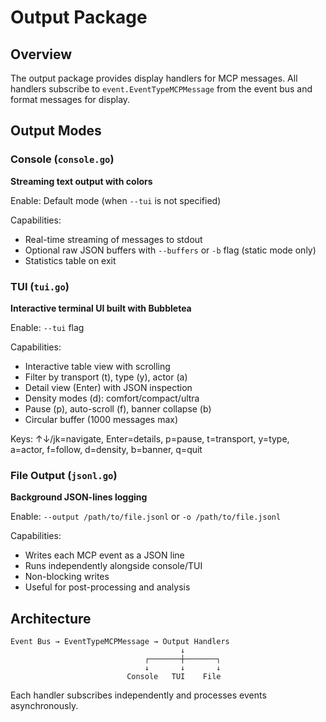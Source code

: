 # Output Package

## Overview

The output package provides display handlers for MCP messages. All handlers subscribe to `event.EventTypeMCPMessage` from the event bus and format messages for display.

## Output Modes

### Console (`console.go`)

**Streaming text output with colors**

Enable: Default mode (when `--tui` is not specified)

Capabilities:

- Real-time streaming of messages to stdout
- Optional raw JSON buffers with `--buffers` or `-b` flag (static mode only)
- Statistics table on exit

### TUI (`tui.go`)

**Interactive terminal UI built with Bubbletea**

Enable: `--tui` flag

Capabilities:

- Interactive table view with scrolling
- Filter by transport (t), type (y), actor (a)
- Detail view (Enter) with JSON inspection
- Density modes (d): comfort/compact/ultra
- Pause (p), auto-scroll (f), banner collapse (b)
- Circular buffer (1000 messages max)

Keys: ↑↓/jk=navigate, Enter=details, p=pause, t=transport, y=type, a=actor, f=follow, d=density, b=banner, q=quit

### File Output (`jsonl.go`)

**Background JSON-lines logging**

Enable: `--output /path/to/file.jsonl` or `-o /path/to/file.jsonl`

Capabilities:

- Writes each MCP event as a JSON line
- Runs independently alongside console/TUI
- Non-blocking writes
- Useful for post-processing and analysis

## Architecture

```
Event Bus → EventTypeMCPMessage → Output Handlers
                                      ↓
                              ┌───────┼───────┐
                              ↓       ↓       ↓
                          Console   TUI    File
```

Each handler subscribes independently and processes events asynchronously.
